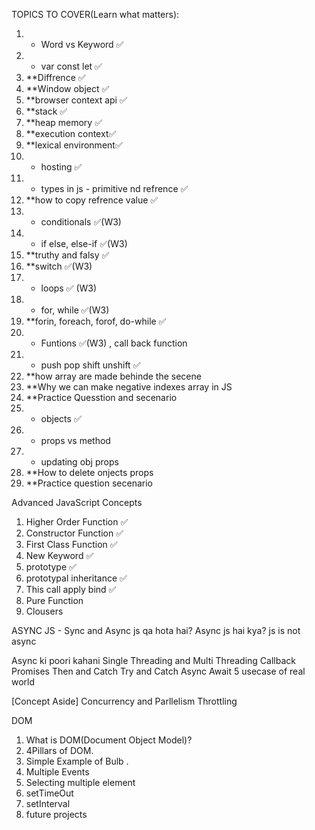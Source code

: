 TOPICS TO COVER(Learn what matters):
1. * Word vs Keyword ✅
2. * var const let ✅
3. **Diffrence ✅
4. **Window object ✅
5. **browser context api ✅
6. **stack ✅
7. **heap memory ✅
8. **execution context✅
9. **lexical environment✅
10. * hosting ✅
11. * types in js - primitive nd refrence ✅
12. **how to copy refrence value ✅
13. * conditionals ✅(W3)
14. * if else, else-if ✅(W3)
15. **truthy and falsy ✅
16. **switch ✅(W3)
17. * loops ✅ (W3)
18. * for, while ✅(W3)
19. **forin, foreach, forof, do-while ✅
19. * Funtions ✅(W3) , call back function
20. * push pop shift unshift ✅
21. **how array are made behinde the secene
22. **Why we can make negative indexes array in JS
23. **Practice Quesstion and secenario
24. * objects ✅
25. * props vs method
26. * updating obj props
27. **How to delete onjects props
28. **Practice question secenario


Advanced JavaScript Concepts
1. Higher Order Function ✅
2. Constructor Function ✅
3. First Class Function ✅
4. New Keyword ✅
6. prototype ✅
7. prototypal inheritance ✅
8. This call apply bind ✅
9. Pure Function 
10. Clousers

ASYNC JS -
Sync and Async js qa hota hai?
Async js hai kya?
js is not async

Async ki poori kahani
Single Threading and Multi Threading
Callback
Promises
Then and Catch
Try and Catch
Async Await
5 usecase of real world

[Concept Aside]
Concurrency and Parllelism
Throttling

DOM
1. What is DOM(Document Object Model)?
2. 4Pillars of DOM.
3. Simple Example of Bulb .
4. Multiple Events
5. Selecting multiple element
6. setTimeOut
7. setInterval
8. future projects
